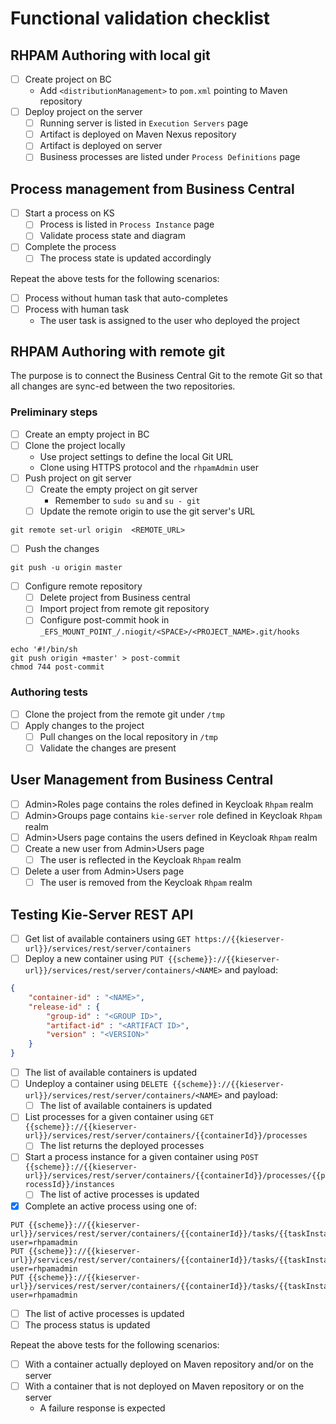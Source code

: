 # Functional validation checklist

## RHPAM Authoring with local git
- [ ] Create project on BC
  - Add `<distributionManagement>` to `pom.xml` pointing to Maven repository
- [ ] Deploy project on the server
  - [ ] Running server is listed in `Execution Servers` page
  - [ ] Artifact is deployed on Maven Nexus repository
  - [ ] Artifact is deployed on server
  - [ ] Business processes are listed under `Process Definitions` page

## Process management from Business Central
- [ ] Start a process on KS
  - [ ] Process is listed in `Process Instance` page
  - [ ] Validate process state and diagram
- [ ] Complete the process
  - [ ] The process state is updated accordingly

Repeat the above tests for the following scenarios:
- [ ] Process without human task that auto-completes
- [ ] Process with human task
  - The user task is assigned to the user who deployed the project

## RHPAM Authoring with remote git
The purpose is to connect the Business Central Git to the remote Git
so that all changes are sync-ed between the two repositories.

### Preliminary steps
- [ ] Create an empty project in BC
- [ ] Clone the project locally
  - Use project settings to define the local Git URL
  - Clone using HTTPS protocol and the `rhpamAdmin` user
- [ ] Push project on git server
  - [ ] Create the empty project on git server
    - Remember to `sudo su` and `su - git`
  - [ ] Update the remote origin to use the git server's URL
```shell
git remote set-url origin  <REMOTE_URL> 
```
- [ ] Push the changes
```shell
git push -u origin master
```
- [ ] Configure remote repository
  - [ ] Delete project from Business central
  - [ ] Import project from remote git repository
  - [ ] Configure post-commit hook in `_EFS_MOUNT_POINT_/.niogit/<SPACE>/<PROJECT_NAME>.git/hooks`
```shell
echo '#!/bin/sh
git push origin +master' > post-commit
chmod 744 post-commit
```
### Authoring tests
- [ ] Clone the project from the remote git under `/tmp`
- [ ] Apply changes to the project
  - [ ] Pull changes on the local repository in `/tmp`
  - [ ] Validate the changes are present

## User Management from Business Central
- [ ] Admin>Roles page contains the roles defined in Keycloak `Rhpam` realm
- [ ] Admin>Groups page contains `kie-server` role defined in Keycloak `Rhpam` realm
- [ ] Admin>Users page contains the users defined in Keycloak `Rhpam` realm
- [ ] Create a new user from Admin>Users page
  - [ ] The user is reflected in the Keycloak `Rhpam` realm
- [ ] Delete a user from Admin>Users page
  - [ ] The user is removed from the Keycloak `Rhpam` realm

## Testing Kie-Server REST API
- [ ] Get list of available containers using `GET https://{{kieserver-url}}/services/rest/server/containers`
- [ ] Deploy a new container using
`PUT {{scheme}}://{{kieserver-url}}/services/rest/server/containers/<NAME>` and payload:
```json
{
    "container-id" : "<NAME>",
    "release-id" : {
        "group-id" : "<GROUP ID>",
        "artifact-id" : "<ARTIFACT ID>",
        "version" : "<VERSION>"
    }
}
```
- [ ] The list of available containers is updated
- [ ] Undeploy a container using `DELETE {{scheme}}://{{kieserver-url}}/services/rest/server/containers/<NAME>` and payload:
  - [ ] The list of available containers is updated
- [ ] List processes for a given container using 
`GET {{scheme}}://{{kieserver-url}}/services/rest/server/containers/{{containerId}}/processes`
  - [ ] The list returns the deployed processes
- [ ] Start a process instance for a given container using 
`POST {{scheme}}://{{kieserver-url}}/services/rest/server/containers/{{containerId}}/processes/{{processId}}/instances`
  - [ ] The list of active processes is updated
- [x] Complete an active process using one of:
```shell
PUT {{scheme}}://{{kieserver-url}}/services/rest/server/containers/{{containerId}}/tasks/{{taskInstanceId}}/states/started?user=rhpamadmin
PUT {{scheme}}://{{kieserver-url}}/services/rest/server/containers/{{containerId}}/tasks/{{taskInstanceId}}/states/completed?user=rhpamadmin
PUT {{scheme}}://{{kieserver-url}}/services/rest/server/containers/{{containerId}}/tasks/{{taskInstanceId}}/states/skipped?user=rhpamadmin
```
  - [ ] The list of active processes is updated
  - [ ] The process status is updated

Repeat the above tests for the following scenarios:
- [ ] With a container actually deployed on Maven repository and/or on the server
- [ ] With a container that is not deployed on Maven repository or on the server
  - A failure response is expected
